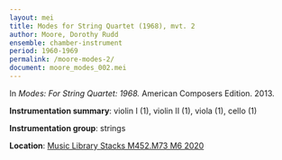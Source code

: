 ```yaml
---
layout: mei
title: Modes for String Quartet (1968), mvt. 2
author: Moore, Dorothy Rudd
ensemble: chamber-instrument
period: 1960-1969
permalink: /moore-modes-2/
document: moore_modes_002.mei
---
```


In *Modes: For String Quartet: 1968.* American Composers Edition. 2013.

**Instrumentation summary**: violin I (1), violin II (1), viola (1), cello (1) 

**Instrumentation group**: strings

**Location**: <a href="https://tufts.primo.exlibrisgroup.com/permalink/01TUN_INST/1kc9gia/alma991018677496803851" target="_blank">Music Library Stacks M452.M73 M6 2020</a>
